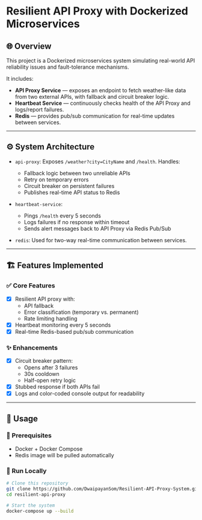 # Resilient API Proxy with Dockerized Microservices

## 🌐 Overview

This project is a Dockerized microservices system simulating real-world API reliability issues and fault-tolerance mechanisms.

It includes:
- **API Proxy Service** — exposes an endpoint to fetch weather-like data from two external APIs, with fallback and circuit breaker logic.
- **Heartbeat Service** — continuously checks health of the API Proxy and logs/report failures.
- **Redis** — provides pub/sub communication for real-time updates between services.

---

## ⚙️ System Architecture

- `api-proxy`: Exposes `/weather?city=CityName` and `/health`. Handles:
  - Fallback logic between two unreliable APIs
  - Retry on temporary errors
  - Circuit breaker on persistent failures
  - Publishes real-time API status to Redis

- `heartbeat-service`: 
  - Pings `/health` every 5 seconds
  - Logs failures if no response within timeout
  - Sends alert messages back to API Proxy via Redis Pub/Sub

- `redis`: Used for two-way real-time communication between services.

---

## 🏗️ Features Implemented

### ✅ Core Features
- [x] Resilient API proxy with:
  - API fallback
  - Error classification (temporary vs. permanent)
  - Rate limiting handling
- [x] Heartbeat monitoring every 5 seconds
- [x] Real-time Redis-based pub/sub communication

### ✨ Enhancements
- [x] Circuit breaker pattern:
  - Opens after 3 failures
  - 30s cooldown
  - Half-open retry logic
- [x] Stubbed response if both APIs fail
- [x] Logs and color-coded console output for readability

---

## 🚀 Usage

### 🔧 Prerequisites

- Docker + Docker Compose
- Redis image will be pulled automatically

### 🔨 Run Locally

```bash
# Clone this repository
git clone https://github.com/DwaipayanSom/Resilient-API-Proxy-System.git
cd resilient-api-proxy

# Start the system
docker-compose up --build
